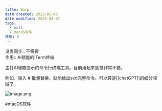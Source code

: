 ```yaml
---
title: Warp
date created: 2023-01-06
date modified: 2023-03-07
tags:
  - null
  - macOS软件
评价: 5
---
```


设置同步:: 不需要  
作用:: AI赋能的iTerm终端

主打AI智能提示的命令行终端工具。目前用起来感觉非常不错。

例如，输入 # 批量替换，就能给出sed完整命令。可以算是[[chatGPT]]的细分领域了。

![image.png](https://img.oldwinter.top/202302151815008.png)

#macOS软件
